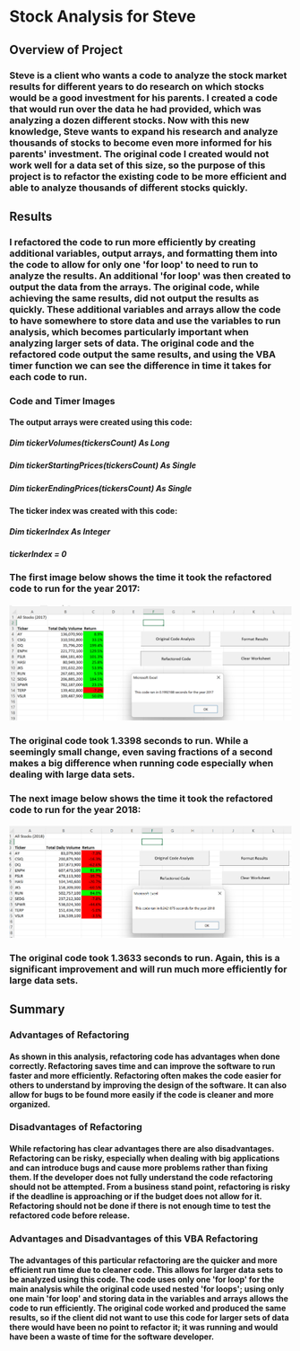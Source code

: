 # Stock Analysis for Steve

## Overview of Project

### Steve is a client who wants a code to analyze the stock market results for different years to do research on which stocks would be a good investment for his parents. I created a code that would run over the data he had provided, which was analyzing a dozen different stocks. Now with this new knowledge, Steve wants to expand his research and analyze thousands of stocks to become even more informed for his parents' investment. The original code I created would not work well for a data set of this size, so the purpose of this project is to refactor the existing code to be more efficient and able to analyze thousands of different stocks quickly.

## Results

### I refactored the code to run more efficiently by creating additional variables, output arrays, and formatting them into the code to allow for only one 'for loop' to need to run to analyze the results. An additional 'for loop' was then created to output the data from the arrays. The original code, while achieving the same results, did not output the results as quickly. These additional variables and arrays allow the code to have somewhere to store data and use the variables to run analysis, which becomes particularly important when analyzing larger sets of data. The original code and the refactored code output the same results, and using the VBA timer function we can see the difference in time it takes for each code to run. 

### Code and Timer Images

#### The output arrays were created using this code:

#####         Dim tickerVolumes(tickersCount) As Long
#####         Dim tickerStartingPrices(tickersCount) As Single
#####         Dim tickerEndingPrices(tickersCount) As Single

#### The ticker index was created with this code:

#####         Dim tickerIndex As Integer
#####         tickerIndex = 0

### The first image below shows the time it took the refactored code to run for the year 2017:

#### ![VBA_Challenge_2017.png](/Resources/VBA_Challenge_2017.png)

### The original code took 1.3398 seconds to run. While a seemingly small change, even saving fractions of a second makes a big difference when running code especially when dealing with large data sets.

### The next image below shows the time it took the refactored code to run for the year 2018:

#### ![VBA_Challenge_2018.png](/Resources/VBA_Challenge_2018.png)

### The original code took 1.3633 seconds to run. Again, this is a significant improvement and will run much more efficiently for large data sets. 

## Summary

### Advantages of Refactoring

#### As shown in this analysis, refactoring code has advantages when done correctly. Refactoring saves time and can improve the software to run faster and more efficiently. Refactoring often makes the code easier for others to understand by improving the design of the software. It can also allow for bugs to be found more easily if the code is cleaner and more organized.

### Disadvantages of Refactoring

#### While refactoring has clear advantages there are also disadvantages. Refactoring can be risky, especially when dealing with big applications and can introduce bugs and cause more problems rather than fixing them. If the developer does not fully understand the code refactoring should not be attempted. From a business stand point, refactoring is risky if the deadline is approaching or if the budget does not allow for it. Refactoring should not be done if there is not enough time to test the refactored code before release.

### Advantages and Disadvantages of this VBA Refactoring

#### The advantages of this particular refactoring are the quicker and more efficient run time due to cleaner code. This allows for larger data sets to be analyzed using this code. The code uses only one 'for loop' for the main analysis while the original code used nested 'for loops'; using only one main 'for loop' and storing data in the variables and arrays allows the code to run efficiently. The original code worked and produced the same results, so if the client did not want to use this code for larger sets of data there would have been no point to refactor it; it was running and would have been a waste of time for the software developer. 

